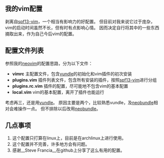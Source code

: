 ## 我的vim配置
剥离自[spf13-vim][1]，一个相当有影响力的好配置。
但目前对我来说它过于庞杂，vim的启动时间虽然不长，但有时有点影响心情。
因而决定自行将其中的一些东西摘取出来，作为自己今后vim的配置。

## 配置文件列表
参照我的[neovim][2]的配置思路，分为以下文件：

+ __vimrc__ 主配置文件，包含[vundle][3]的初始化和vim插件的初次安装
+ __plugins.vim__ 插件列表文件，包含所有安装的插件，按照[spf13-vim][1]进行分组
+ __plugins.rc.vim__ 插件的配置，尽可能地不包含vim的基本配置
+ __local.vim__ vim的基本配置，离开了插件也能运行

考虑再三，还是用[vundle][3]。
原因主要是两个，比较熟悉vundle，及[neobundle][4]相对会难操作一点。
但不排除以后改用[neobundle][4]。

## 几点事项
1. 这个配置只打算在linux上，目前是在archlinux上进行使用。
2. 这个配置并不完善，许多地方会有问题。
3. 感谢__Steve Francia__在github上分享了这么有用的配置。

[1]: https://github.com/spf13/spf13-vim.git
[2]: https://github.com/gisphm/myneovimrc.git
[3]: https://github.com/gmarik/Vundle.vim.git
[4]: https://github.com/Shougo/neobundle.vim.git
